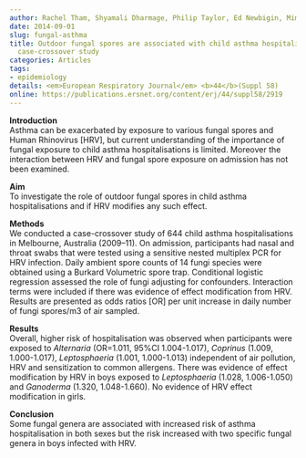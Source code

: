 ```yaml
---
author: Rachel Tham, Shyamali Dharmage, Philip Taylor, Ed Newbigin, Mimi LK Tang, Don Vicendese, Rob J Hyndman, Michael J Abramson and Bircan Erbas
date: 2014-09-01
slug: fungal-asthma
title: Outdoor fungal spores are associated with child asthma hospitalisations - a
  case-crossover study
categories: Articles
tags:
- epidemiology
details: <em>European Respiratory Journal</em> <b>44</b>(Suppl 58)
online: https://publications.ersnet.org/content/erj/44/suppl58/2919
---
```


**Introduction**<br>
Asthma can be exacerbated by exposure to various fungal spores and Human Rhinovirus [HRV], but current understanding of the importance of fungal exposure to child asthma hospitalisations is limited. Moreover the interaction between HRV and fungal spore exposure on admission has not been examined.

**Aim**<br>
To investigate the role of outdoor fungal spores in child asthma hospitalisations and if HRV modifies any such effect.

**Methods**<br>
We conducted a case-crossover study of 644 child asthma hospitalisations in Melbourne, Australia (2009–11). On admission, participants had nasal and throat swabs that were tested using a sensitive nested multiplex PCR for HRV infection. Daily ambient spore counts of 14 fungi species were obtained using a Burkard Volumetric spore trap. Conditional logistic regression assessed the role of fungi adjusting for confounders. Interaction terms were included if there was evidence of effect modification from HRV. Results are presented as odds ratios [OR] per unit increase in daily number of fungi spores/m3 of air sampled.

**Results**<br>
Overall, higher risk of hospitalisation was observed when participants were exposed to _Alternaria_ (OR=1.011, 95%CI 1.004-1.017), _Coprinus_ (1.009, 1.000-1.017), _Leptosphaeria_ (1.001, 1.000-1.013) independent of air pollution, HRV and sensitization to common allergens. There was evidence of effect modification by HRV in boys exposed to _Leptosphaeria_ (1.028, 1.006-1.050) and _Ganoderma_ (1.320, 1.048-1.660). No evidence of HRV effect modification in girls.

**Conclusion**<br>
Some fungal genera are associated with increased risk of asthma hospitalisation in both sexes but the risk increased with two specific fungal genera in boys infected with HRV.
